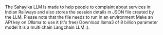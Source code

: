 The Sahayika LLM is made to help people to complaint about services in Indian Railways and also stores the session details in JSON file created by the LLM.
Please note that the file needs to run in an environment 
Make an API key on Ollama to use it (it's free) 
Download llama3 of 8 billion parameter model
It is a multi chain Langchain LLM :).
